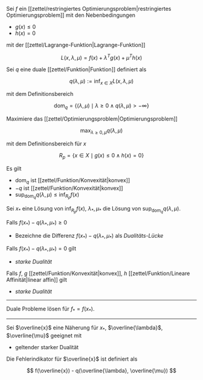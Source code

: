 Sei $f$ ein [[zettel/restringiertes Optimierungsproblem|restringiertes Optimierungsproblem]] mit den Nebenbedingungen
- $g(x) \le 0$
- $h(x) = 0$

mit der [[zettel/Lagrange-Funktion|Lagrange-Funktion]]

$$
	L(x, \lambda, \mu) = f(x) + \lambda^Tg(x) + \mu^Th(x)
$$

Sei $q$ eine duale [[zettel/Funktion|Funktion]] definiert als

$$
	q(\lambda, \mu) := \inf_{x \in X} L(x, \lambda, \mu)
$$

mit dem Definitionsbereich

$$
	\text{dom}_{q} = \{ (\lambda, \mu) \mid \lambda \ge 0 \land q(\lambda, \mu) \gt -\infty \}
$$

Maximiere das [[zettel/Optimierungsproblem|Optimierungsproblem]]

$$
	\max_{\lambda \ge 0, \mu} q(\lambda, \mu)
$$

mit dem Definitionsbereich für $x$

$$
	R_p = \{ x \in X \mid g(x) \le 0 \land h(x) = 0 \}
$$

Es gilt
- $\text{dom}_q$ ist [[zettel/Funktion/Konvexität|konvex]]
- $-q$ ist [[zettel/Funktion/Konvexität|konvex]]
- $\sup_{\text{dom}_q} q(\lambda, \mu) \le \inf_{R_p} f(x)$

Sei $x_*$ eine Lösung von $\inf_{R_p} f(x)$, $\lambda_*, \mu_*$ die Lösung von $\sup_{\text{dom}_q} q(\lambda, \mu)$.

Falls $f(x_*) - q(\lambda_*, \mu_*) \ge 0$
- Bezeichne die Differenz $f(x_*) - q(\lambda_*, \mu_*)$ als *Dualitäts-Lücke*

Falls $f(x_*) - q(\lambda_*, \mu_*) = 0$ gilt
- *starke Dualität*

Falls $f$, $g$ [[zettel/Funktion/Konvexität|konvex]], $h$ [[zettel/Funktion/Lineare Affinität|linear affin]] gilt
- *starke Dualität*

---

Duale Probleme lösen für $f_* = f(x_*)$.

---

Sei $\overline{x}$ eine Näherung für $x_*$, $\overline{\lambda}$, $\overline{\mu}$ geeignet mit
- geltender starker Dualität

Die Fehlerindikator für $\overline{x}$ ist definiert als

$$
	f(\overline{x}) - q(\overline{\lambda}, \overline{\mu})
$$